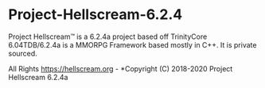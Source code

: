 # Project-Hellscream-6.2.4


Project Hellscream™ is a 6.2.4a project based off TrinityCore 6.04TDB/6.2.4a is a MMORPG Framework based mostly in C++. It is private sourced. 



All Rights https://hellscream.org -
*Copyright (C) 2018-2020 Project Hellscream 6.2.4a
